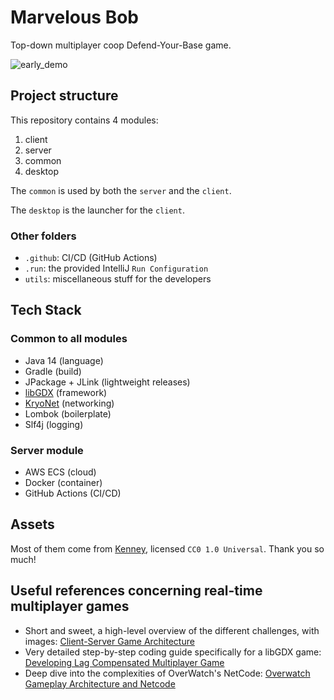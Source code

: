 # Marvelous Bob
Top-down multiplayer coop Defend-Your-Base game.

![early_demo](https://raw.githubusercontent.com/payne911/marvelous-bob/master/utils/media/early_demo.gif)

## Project structure
This repository contains 4 modules:
  1) client
  2) server
  3) common
  4) desktop

The ``common`` is used by both the ``server`` and the ``client``.

The ``desktop`` is the launcher for the ``client``.

### Other folders
* ``.github``: CI/CD (GitHub Actions)
* ``.run``: the provided IntelliJ `Run Configuration`
* ``utils``: miscellaneous stuff for the developers

## Tech Stack
### Common to all modules
* Java 14 (language)
* Gradle (build)
* JPackage + JLink (lightweight releases)
* [libGDX](https://libgdx.badlogicgames.com/download.html) (framework)
* [KryoNet](https://github.com/crykn/kryonet) (networking)
* Lombok (boilerplate)
* Slf4j (logging)
### Server module
* AWS ECS (cloud)
* Docker (container)
* GitHub Actions (CI/CD)

## Assets
Most of them come from [Kenney](https://kenney.nl/assets?t=platformer), licensed ``CC0 1.0 Universal``. Thank you so much!

## Useful references concerning real-time multiplayer games
* Short and sweet, a high-level overview of the different challenges, with images: [Client-Server Game Architecture](https://www.gabrielgambetta.com/client-server-game-architecture.html)
* Very detailed step-by-step coding guide specifically for a libGDX game: [Developing Lag Compensated Multiplayer Game](https://www.schibsted.pl/blog/developing-lag-compensated-multiplayer-game-pt-1/)
* Deep dive into the complexities of OverWatch's NetCode: [Overwatch Gameplay Architecture and Netcode](https://www.youtube.com/watch?v=W3aieHjyNvw&ab_channel=GDC)